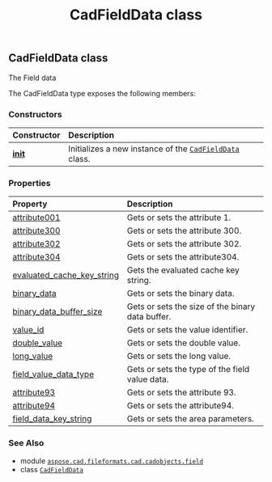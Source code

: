﻿---
title: CadFieldData class
second_title: Aspose.CAD for Python via .NET API References
description: 
type: docs
weight: 20
url: /aspose.cad.fileformats.cad.cadobjects.field/cadfielddata/
is_root: false
---

## CadFieldData class

The Field data



The CadFieldData type exposes the following members:

### Constructors
| Constructor | Description |
| :- | :- |
| [__init__](/cad/python-net/aspose.cad.fileformats.cad.cadobjects.field/cadfielddata/__init__/#) | Initializes a new instance of the [`CadFieldData`](/cad/python-net/aspose.cad.fileformats.cad.cadobjects.field/cadfielddata) class. |


### Properties
| Property | Description |
| :- | :- |
| [attribute001](/cad/python-net/aspose.cad.fileformats.cad.cadobjects.field/cadfielddata/attribute001) | Gets or sets the attribute 1. |
| [attribute300](/cad/python-net/aspose.cad.fileformats.cad.cadobjects.field/cadfielddata/attribute300) | Gets or sets the attribute 300. |
| [attribute302](/cad/python-net/aspose.cad.fileformats.cad.cadobjects.field/cadfielddata/attribute302) | Gets or sets the attribute 302. |
| [attribute304](/cad/python-net/aspose.cad.fileformats.cad.cadobjects.field/cadfielddata/attribute304) | Gets or sets the attribute304. |
| [evaluated_cache_key_string](/cad/python-net/aspose.cad.fileformats.cad.cadobjects.field/cadfielddata/evaluated_cache_key_string) | Gets the evaluated cache key string. |
| [binary_data](/cad/python-net/aspose.cad.fileformats.cad.cadobjects.field/cadfielddata/binary_data) | Gets or sets the binary data. |
| [binary_data_buffer_size](/cad/python-net/aspose.cad.fileformats.cad.cadobjects.field/cadfielddata/binary_data_buffer_size) | Gets or sets the size of the binary data buffer. |
| [value_id](/cad/python-net/aspose.cad.fileformats.cad.cadobjects.field/cadfielddata/value_id) | Gets or sets the value identifier. |
| [double_value](/cad/python-net/aspose.cad.fileformats.cad.cadobjects.field/cadfielddata/double_value) | Gets or sets the double value. |
| [long_value](/cad/python-net/aspose.cad.fileformats.cad.cadobjects.field/cadfielddata/long_value) | Gets or sets the long value. |
| [field_value_data_type](/cad/python-net/aspose.cad.fileformats.cad.cadobjects.field/cadfielddata/field_value_data_type) | Gets or sets the type of the field value data. |
| [attribute93](/cad/python-net/aspose.cad.fileformats.cad.cadobjects.field/cadfielddata/attribute93) | Gets or sets the attribute 93. |
| [attribute94](/cad/python-net/aspose.cad.fileformats.cad.cadobjects.field/cadfielddata/attribute94) | Gets or sets the attribute94. |
| [field_data_key_string](/cad/python-net/aspose.cad.fileformats.cad.cadobjects.field/cadfielddata/field_data_key_string) | Gets or sets the area parameters. |



### See Also
* module [`aspose.cad.fileformats.cad.cadobjects.field`](..)
* class [`CadFieldData`](/cad/python-net/aspose.cad.fileformats.cad.cadobjects.field/cadfielddata)
